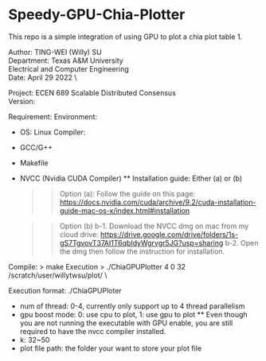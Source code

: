# Speedy-GPU-Chia-Plotter
This repo is a simple integration of using GPU to plot a chia plot table 1.

Author: TING-WEI (Willy) SU \
Department: Texas A&M University \
            Electrical and Computer Engineering \
Date: April 29 2022 \

Project: ECEN 689 Scalable Distributed Consensus \
Version:


Requirement: 
Environment: 
- OS: Linux
Compiler: 
- GCC/G++
- Makefile
- NVCC (Nvidia CUDA Compiler)
    ** Installation guide: Either (a) or (b)
    >> Option (a): Follow the guide on this page: https://docs.nvidia.com/cuda/archive/9.2/cuda-installation-guide-mac-os-x/index.html#installation

    >> Option (b)
        b-1. Download the NVCC dmg on mac from my cloud drive: https://drive.google.com/drive/folders/1s-gS7TgvovT37AI1T6qbIdyWgrvgr5JG?usp=sharing
        b-2. Open the dmg then follow the instruction for installation.


Compile: > make
Execution > ./ChiaGPUPlotter 4 0 32 /scratch/user/willytwsu/plot/ \

Execution format: ./ChiaGPUPloter <num of thread> <gpu boost mode> <k> <plot file path>
- num of thread: 0-4, currently only support up to 4 thread parallelism
- gpu boost mode: 0: use cpu to plot, 1: use gpu to plot
    ** Even though you are not running the executable with GPU enable, you are still required to have the nvcc compiler installed.
- k: 32~50
- plot file path: the folder your want to store your plot file

